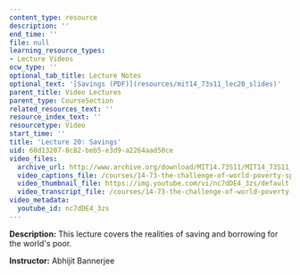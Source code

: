 ```yaml
---
content_type: resource
description: ''
end_time: ''
file: null
learning_resource_types:
- Lecture Videos
ocw_type: ''
optional_tab_title: Lecture Notes
optional_text: '[Savings (PDF)](resources/mit14_73s11_lec20_slides)'
parent_title: Video Lectures
parent_type: CourseSection
related_resources_text: ''
resource_index_text: ''
resourcetype: Video
start_time: ''
title: 'Lecture 20: Savings'
uid: 60d13207-8c82-beb5-e3d9-a2264aad50ce
video_files:
  archive_url: http://www.archive.org/download/MIT14.73S11/MIT14_73S11_lec20_300k.mp4
  video_captions_file: /courses/14-73-the-challenge-of-world-poverty-spring-2011/8d3eed7d1d6f5c4aaac61212d5924465_nc7dDE4_3zs.vtt
  video_thumbnail_file: https://img.youtube.com/vi/nc7dDE4_3zs/default.jpg
  video_transcript_file: /courses/14-73-the-challenge-of-world-poverty-spring-2011/e0c097b91b1eab11f80dee997c862a4c_nc7dDE4_3zs.pdf
video_metadata:
  youtube_id: nc7dDE4_3zs
---
```


**Description:** This lecture covers the realities of saving and borrowing for the world's poor.

**Instructor:** Abhijit Bannerjee



